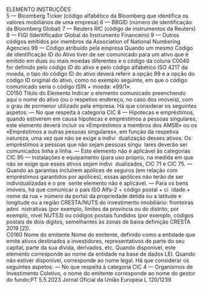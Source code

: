  
ELEMENTO  INSTRUÇÕES  
5 — Bloomberg Ticker (código alfabético da Bloomberg que identifica os valores 
mobiliários de uma empresa) 
6 — BBGID (número de identificação da Bloomberg Global) 
7 — Reuters RIC (código de instrumentos da Reuters) 
8 — FIGI (Identificador Global do Instrumento Financeiro) 
9 — Outros códigos emitidos por membros da Association of National Numbering 
Agencies 
99 — Código atribuído pela empresa 
Quando um mesmo Código de identificação ID do Ativo tiver de ser comunicado para 
um ativo que é emitido em duas ou mais moedas diferentes e o código da coluna 
C0040 for definido pelo código ID do ativo e pelo código alfabético ISO 4217 da 
moeda, o tipo do código ID do ativo deverá referir a opção 99 e a opção do código ID 
original do ativo, como no exemplo seguinte, em que o código comunicado seria o 
código ISIN + moeda: «99/1».  
C0150  Título do Elemento  Indicar o elemento comunicado preenchendo aqui o nome do ativo (ou o respetivo 
endereço, no caso dos imóveis), com o grau de pormenor utilizado pela empresa. 
Há que considerar os seguintes aspetos: 
— No que respeita à categoria CIC 8 — Hipotecas e empréstimos, quando estiverem 
em causa hipotecas e empréstimos a pessoas singulares, este elemento deverá incluir 
os «Empréstimos a membros dos AMSB» ou os «Empréstimos a outras pessoas 
singulares», em função da respetiva natureza, uma vez que não se exige a indivi ­
dualização desses ativos. Os empréstimos a pessoas que não sejam pessoas singu ­
lares deverão ser comunicados linha a linha. 
— Este elemento não é aplicável às categorias CIC 95 — Instalações e equipamento 
(para uso próprio, na medida em que não se exige que esses ativos sejam indivi ­
dualizados, CIC 71 e CIC 75. 
— Quando as garantias incluírem apólices de seguros (em relação com empréstimos 
garantidos por apólices), essas apólices não terão de ser individualizadas e o pre ­
sente elemento não é aplicável. 
— Para os bens imóveis, há que comunicar o país ISO Alfa-2 + código postal + ci ­
idade + nome da rua + número da porta) da propriedade detida ou a latitude e 
longitude ou a região CRESTA/NUTS do investimento imobiliário: fronteiras admi ­
nistrativas (por exemplo, limites da província ou do distrito, por exemplo, nível 
NUTS3) ou códigos postais fundidos (por exemplo, códigos postais de dois dígitos, 
semelhantes às zonas de baixa definição CRESTA 2019 [2]).  
C0160  Nome do emitente  Nome do emitente, definido como a entidade que emite ativos destinados a investidores, 
representativos de parte do seu capital, parte da sua dívida, derivados, etc. 
Quando disponível, este elemento corresponde ao nome da entidade na base de dados 
LEI. Quando não estiver disponível, corresponde ao nome legal. 
Há que considerar os seguintes aspetos: 
— No que respeita à categoria CIC 4 — Organismos de Investimento Coletivo, o nome 
do emitente corresponde ao nome do gestor do fundo;PT  5.5.2023 Jornal Oficial da União Europeia L 120/1239